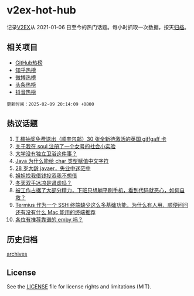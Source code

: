 # v2ex-hot-hub

 记录[V2EX](https://www.v2ex.com/)从 2021-01-06 日至今的热门话题。每小时抓取一次数据，按天[归档](archives)。
 
 ## 相关项目

- [GitHub热榜](https://github.com/snaildev/github-hot-hub)
- [知乎热榜](https://github.com/snaildev/zhihu-hot-hub)
- [微博热榜](https://github.com/snaildev/weibo-hot-hub)
- [头条热榜](https://github.com/snaildev/toutiao-hot-hub)
- [抖音热榜](https://github.com/snaildev/douyin-hot-hub)


 `更新时间：2025-02-09 20:14:09 +0800`

## 热议话题

1. [T 楼抽奖免费送出（顺丰包邮）30 张全新待激活的英国 giffgaff 卡](https://www.v2ex.com/t/1110043)
1. [关于我在 soul 注册了一个女号的社会小实验](https://www.v2ex.com/t/1110062)
1. [大学没有独立卫浴这件事？](https://www.v2ex.com/t/1110071)
1. [Java 为什么能给 char 类型赋值中文字符](https://www.v2ex.com/t/1110066)
1. [28 岁大龄 javaer，失业中迷茫中](https://www.v2ex.com/t/1110067)
1. [姐姐找我借钱投资我不想借](https://www.v2ex.com/t/1110103)
1. [冬天双手冰凉是肾虚吗？](https://www.v2ex.com/t/1110088)
1. [被工作占据了大部分精力，下班只想躺平刷手机，看到代码就恶心，如何自救？](https://www.v2ex.com/t/1110051)
1. [Termius 作为一个 SSH 终端缺少这么多基础功能，为什么有人用，顺便问问还有没有什么 Mac 能用的终端推荐](https://www.v2ex.com/t/1110096)
1. [各位有推荐靠谱的 emby 吗？](https://www.v2ex.com/t/1110050)

## 历史归档

[archives](archives)

## License

See the [LICENSE](LICENSE) file for license rights and limitations (MIT).
